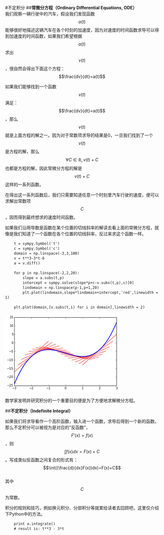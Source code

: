 #不定积分
##**常微分方程（Ordinary Differential Equations, ODE）**   
我们观察一辆行驶中的汽车，假设我们发现函数$$a(t)$$能够很好地描述这辆汽车在各个时刻的加速度，因为对速度的时间函数求导可以得到加速度的时间函数，如果我们希望根据$$a(t)$$求出$$v(t)$$，很自然会得出下面这个方程：    
$$\frac{dv}{dt}=a(t)$$   


如果我们能够找到一个函数$$v(t)$$满足：$$\frac{dv}{dt}=a(t)$$，那么$$v(t)$$就是上面方程的解之一。因为对于常数项求导的结果是0，一旦我们找到了一个$$v(t)$$是方程的解，那么$$\forall C\in\mathbb{R}, v(t)+C$$也都是方程的解，因此常微分方程的解是$$v(t)+C$$这样的一系列函数。

在得出这一系列函数后，我们只需要知道任意一个时刻里汽车行驶的速度，便可以求解出常数项$$C$$，因而得到最终想求的速度时间函数。  

如果我们沿用导数是函数在某个位置的切线斜率的解读去看上面的常微分方程，就像是我们知道了一个函数在各个位置的切线斜率，反过来求这个函数一样。

```
    t = sympy.Symbol('t')
    c = sympy.Symbol('c')
    domain = np.linspace(-3,3,100)
    v = t**3-3*t-6
    a = v.diff()
    
    for p in np.linspace(-2,2,20):
        slope = a.subs(t,p)
        intercept = sympy.solve(slope*p+c-v.subs(t,p),c)[0]
        lindomain = np.linspace(p-1,p+1,20)
        plt.plot(lindomain,slope*lindomain+intercept,'red',linewidth = 1)
        
    plt.plot(domain,[v.subs(t,i) for i in domain],linewidth = 2)
```
![10-01SlopeInterp](images/10-01SlopeInterp.png)

数学家发明并研究积分的一个重要目的便是为了方便地求解微分方程。

##**不定积分（Indefinite Integral）**

如果我们将求导看作一个高阶函数，输入进一个函数，求导后得到一个新的函数。那么不定积分可以被视为是对应的“反函数”，$$F'(x)=f(x)$$，则$$\int f(x)dx=F(x)+C$$。写成类似反函数之间复合的形式有：  
$$\int((\frac{d}{dx}F(x))dx)=F(x)+C$$   
其中$$C$$为常数。   

积分的规则和技巧，例如换元积分、分部积分等就累给读者去回顾吧，这里仅介绍下Python中的方法。    

```
    print a.integrate()
    # result is: t**3 - 3*t
```


